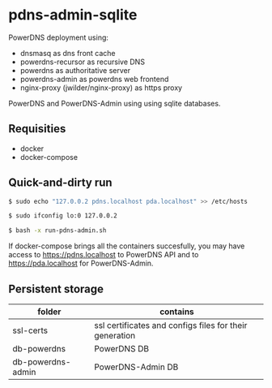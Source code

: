 # pdns-admin-sqlite
PowerDNS deployment using:

- dnsmasq as dns front cache
- powerdns-recursor as recursive DNS
- powerdns as authoritative server
- powerdns-admin as powerdns web frontend
- nginx-proxy (jwilder/nginx-proxy) as https proxy

PowerDNS and PowerDNS-Admin using using sqlite databases.

## Requisities

- docker
- docker-compose

## Quick-and-dirty run

```sh
$ sudo echo "127.0.0.2 pdns.localhost pda.localhost" >> /etc/hosts

$ sudo ifconfig lo:0 127.0.0.2

$ bash -x run-pdns-admin.sh

```

If docker-compose brings all the containers succesfully, you may have access 
to https://pdns.localhost to PowerDNS API and to https://pda.localhost for
PowerDNS-Admin.
 
## Persistent storage

| folder | contains |
|--------|----------|
|ssl-certs | ssl certificates and configs files for their generation |
|db-powerdns | PowerDNS DB |
|db-powerdns-admin | PowerDNS-Admin DB |


